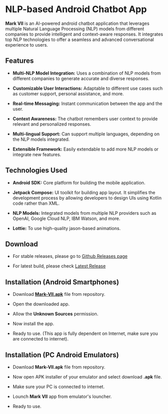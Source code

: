 # NLP-based Android Chatbot App
**Mark VII** is an AI-powered android chatbot application that leverages multiple Natural Language Processing (NLP) models from different companies to provide intelligent and context-aware responses. It integrates top NLP technologies to offer a seamless and advanced conversational experience to users.


## Features

* **Multi-NLP Model Integration:** Uses a combination of NLP models from different companies to generate accurate and diverse responses.
  
* **Customizable User Interactions:** Adaptable to different use cases such as customer support, personal assistance, and more.
  
* **Real-time Messaging:** Instant communication between the app and the user.
  
* **Context Awareness:** The chatbot remembers user context to provide relevant and personalized responses.
  
* **Multi-lingual Support:** Can support multiple languages, depending on the NLP models integrated.
  
* **Extensible Framework:** Easily extendable to add more NLP models or integrate new features.
  
   
## Technologies Used

* **Android SDK:** Core platform for building the mobile application.
  
* **Jetpack Compose:** UI toolkit for building app layout. It simplifies the development process by allowing developers to design UIs using Kotlin code rather than XML.
  
* **NLP Models:** Integrated models from multiple NLP providers such as OpenAI, Google Cloud NLP, IBM Watson, and more.
  
* **Lottie:** To use high-quality jason-based animations.


## Download

* For stable releases, please go to [Github Releases page](https://github.com/daemon-001/Mark-VII/releases)
  
* For latest build, please check [Latest Release](https://github.com/daemon-001/Mark-VII/releases/latest)
  

## Installation (Android Smartphones)

* Download [**Mark-VII.apk**](#Download) file from repository.
  
* Open the downloaded app.
  
* Allow the **Unknown Sources** permission.
  
* Now install the app.
  
* Ready to use. (This app is fully dependent on Internet, make sure you are connected to internet).


## Installation (PC Android Emulators)

* Download **Mark-VII.apk** file from repository.
  
* Now open APK installer of your emulator and select download **.apk** file.
  
* Make sure your PC is connected to internet.
  
* Lounch **Mark VII** app from emulator's louncher.
  
* Ready to use.

